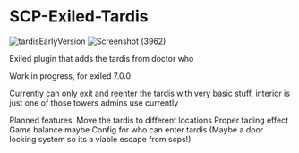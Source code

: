 # SCP-Exiled-Tardis
![tardisEarlyVersion](https://github.com/morgana-x/SCP-Exiled-Tardis/assets/89588301/f8d37de6-ae41-478f-9964-fc397b431d3c)
![Screenshot (3962)](https://github.com/morgana-x/SCP-Exiled-Tardis/assets/89588301/b93dea46-9144-4509-805b-960e607aec18)

Exiled plugin that adds the tardis from doctor who


Work in progress, for exiled 7.0.0

Currently can only exit and reenter the tardis with very basic stuff, interior is just one of those towers admins use currently

Planned features:
Move the tardis to different locations
Proper fading effect
Game balance maybe
Config for who can enter tardis (Maybe a door locking system so its a viable escape from scps!)
